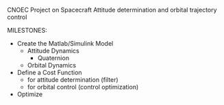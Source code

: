 CNOEC Project on Spacecraft Attitude determination and orbital trajectory control

MILESTONES:
- Create the Matlab/Simulink Model
    - Attitude Dynamics
        - Quaternion
    - Orbital Dynamics
- Define a Cost Function
    - for attitude determination (filter)
    - for orbital control (control optimization)
- Optimize
